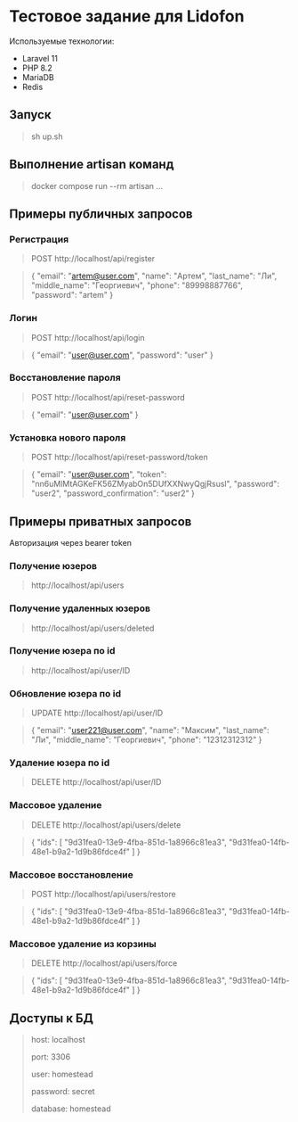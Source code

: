 # Тестовое задание для Lidofon

Используемые технологии:

- Laravel 11
- PHP 8.2
- MariaDB
- Redis

## Запуск

> sh up.sh

## Выполнение artisan команд

> docker compose run --rm artisan ...

## Примеры публичных запросов

### Регистрация

> POST http://localhost/api/register

> {
"email": "artem@user.com",
"name": "Артем",
"last_name": "Ли",
"middle_name": "Георгиевич",
"phone": "89998887766",
"password": "artem"
> }

### Логин

> POST http://localhost/api/login

> {
"email": "user@user.com",
"password": "user"
> }

### Восстановление пароля

> POST http://localhost/api/reset-password

> {
"email": "user@user.com"
> }

### Установка нового пароля

> POST http://localhost/api/reset-password/token

> {
"email": "user@user.com",
"token": "nn6uMlMtAGKeFK56ZMyabOn5DUfXXNwyQgjRsusl",
"password": "user2",
"password_confirmation": "user2"
> }

## Примеры приватных запросов

Авторизация через bearer token

### Получение юзеров

> http://localhost/api/users

### Получение удаленных юзеров

> http://localhost/api/users/deleted

### Получение юзера по id

> http://localhost/api/user/ID

### Обновление юзера по id

> UPDATE http://localhost/api/user/ID

> {
"email": "user221@user.com",
"name": "Максим",
"last_name": "Ли",
"middle_name": "Георгиевич",
"phone": "12312312312"
> }

### Удаление юзера по id

> DELETE http://localhost/api/user/ID

### Массовое удаление

> DELETE http://localhost/api/users/delete

> {
"ids": [
"9d31fea0-13e9-4fba-851d-1a8966c81ea3",
"9d31fea0-14fb-48e1-b9a2-1d9b86fdce4f"
]
> }

### Массовое восстановление

> POST http://localhost/api/users/restore

> {
"ids": [
"9d31fea0-13e9-4fba-851d-1a8966c81ea3",
"9d31fea0-14fb-48e1-b9a2-1d9b86fdce4f"
]
> }

### Массовое удаление из корзины

> DELETE http://localhost/api/users/force

> {
"ids": [
"9d31fea0-13e9-4fba-851d-1a8966c81ea3",
"9d31fea0-14fb-48e1-b9a2-1d9b86fdce4f"
]
> }

## Доступы к БД

> host: localhost
>
> port: 3306
>
> user: homestead
>
> password: secret
>
> database: homestead